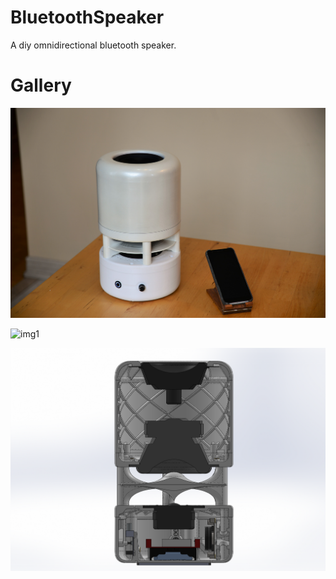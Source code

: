 # BluetoothSpeaker
A diy omnidirectional bluetooth speaker.

# Gallery
![img2](images/final/img1.jpg)

![img1](images/final/Assembly3.gif)

![img4](images/final/side_cutaway.png)
